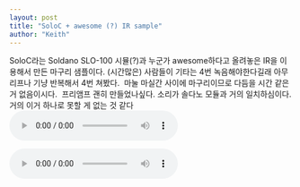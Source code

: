 ```yaml
---
layout: post
title: "SoloC + awesome (?) IR sample"
author: "Keith"
---
```


SoloC라는 Soldano SLO-100 시뮬(?)과 누군가 awesome하다고 올려놓은 IR을 이용해서 만든 마구리 샘플이다.
(시간많은) 사람들이 기타는 4번 녹음해야한다길래 아무 리프나 기냥 반복해서 4번 쳐봤다. 
마눌 마실간 사이에 마구리이므로 다듬을 시간 같은 거 없음이시다. 
프리앰프 괜히 만들었나싶다. 소리가 솔다노 모듈과 거의 일치하심이다.
거의 이거 하나로 못할 게 없는 것 같다
<audio src="/assets/images/ebc6f3891841795aa1baea6535d4f52f.mp3" controls preload></audio>


<audio src="/assets/images/94e7a732470e062232469c6765e64f55.mp3" controls preload></audio>



